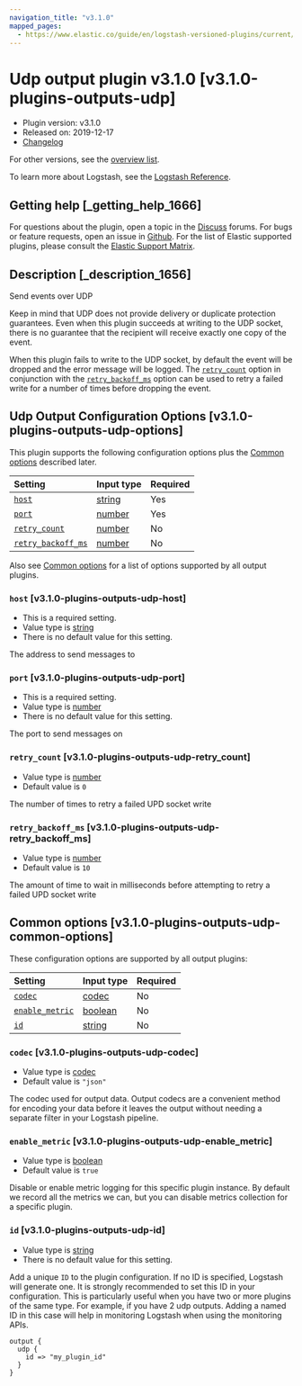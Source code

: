 ```yaml
---
navigation_title: "v3.1.0"
mapped_pages:
  - https://www.elastic.co/guide/en/logstash-versioned-plugins/current/v3.1.0-plugins-outputs-udp.html
---
```


# Udp output plugin v3.1.0 [v3.1.0-plugins-outputs-udp]

* Plugin version: v3.1.0
* Released on: 2019-12-17
* [Changelog](https://github.com/logstash-plugins/logstash-output-udp/blob/v3.1.0/CHANGELOG.md)

For other versions, see the [overview list](output-udp-index.md).

To learn more about Logstash, see the [Logstash Reference](https://www.elastic.co/guide/en/logstash/current/index.html).

## Getting help [_getting_help_1666]

For questions about the plugin, open a topic in the [Discuss](http://discuss.elastic.co) forums. For bugs or feature requests, open an issue in [Github](https://github.com/logstash-plugins/logstash-output-udp). For the list of Elastic supported plugins, please consult the [Elastic Support Matrix](https://www.elastic.co/support/matrix#matrix_logstash_plugins).

## Description [_description_1656]

Send events over UDP

Keep in mind that UDP does not provide delivery or duplicate protection guarantees. Even when this plugin succeeds at writing to the UDP socket, there is no guarantee that the recipient will receive exactly one copy of the event.

When this plugin fails to write to the UDP socket, by default the event will be dropped and the error message will be logged. The [`retry_count`](v3-1-0-plugins-outputs-udp.md#v3.1.0-plugins-outputs-udp-retry_count) option in conjunction with the [`retry_backoff_ms`](v3-1-0-plugins-outputs-udp.md#v3.1.0-plugins-outputs-udp-retry_backoff_ms) option can be used to retry a failed write for a number of times before dropping the event.

## Udp Output Configuration Options [v3.1.0-plugins-outputs-udp-options]

This plugin supports the following configuration options plus the [Common options](v3-1-0-plugins-outputs-udp.md#v3.1.0-plugins-outputs-udp-common-options) described later.

| Setting | Input type | Required |
| :- | :- | :- |
| [`host`](v3-1-0-plugins-outputs-udp.md#v3.1.0-plugins-outputs-udp-host) | [string](/lsr/value-types.md#string) | Yes |
| [`port`](v3-1-0-plugins-outputs-udp.md#v3.1.0-plugins-outputs-udp-port) | [number](/lsr/value-types.md#number) | Yes |
| [`retry_count`](v3-1-0-plugins-outputs-udp.md#v3.1.0-plugins-outputs-udp-retry_count) | [number](/lsr/value-types.md#number) | No |
| [`retry_backoff_ms`](v3-1-0-plugins-outputs-udp.md#v3.1.0-plugins-outputs-udp-retry_backoff_ms) | [number](/lsr/value-types.md#number) | No |

Also see [Common options](v3-1-0-plugins-outputs-udp.md#v3.1.0-plugins-outputs-udp-common-options) for a list of options supported by all output plugins.

### `host` [v3.1.0-plugins-outputs-udp-host]

* This is a required setting.
* Value type is [string](/lsr/value-types.md#string)
* There is no default value for this setting.

The address to send messages to

### `port` [v3.1.0-plugins-outputs-udp-port]

* This is a required setting.
* Value type is [number](/lsr/value-types.md#number)
* There is no default value for this setting.

The port to send messages on

### `retry_count` [v3.1.0-plugins-outputs-udp-retry_count]

* Value type is [number](/lsr/value-types.md#number)
* Default value is `0`

The number of times to retry a failed UPD socket write

### `retry_backoff_ms` [v3.1.0-plugins-outputs-udp-retry_backoff_ms]

* Value type is [number](/lsr/value-types.md#number)
* Default value is `10`

The amount of time to wait in milliseconds before attempting to retry a failed UPD socket write

## Common options [v3.1.0-plugins-outputs-udp-common-options]

These configuration options are supported by all output plugins:

| Setting | Input type | Required |
| :- | :- | :- |
| [`codec`](v3-1-0-plugins-outputs-udp.md#v3.1.0-plugins-outputs-udp-codec) | [codec](/lsr/value-types.md#codec) | No |
| [`enable_metric`](v3-1-0-plugins-outputs-udp.md#v3.1.0-plugins-outputs-udp-enable_metric) | [boolean](/lsr/value-types.md#boolean) | No |
| [`id`](v3-1-0-plugins-outputs-udp.md#v3.1.0-plugins-outputs-udp-id) | [string](/lsr/value-types.md#string) | No |

### `codec` [v3.1.0-plugins-outputs-udp-codec]

* Value type is [codec](/lsr/value-types.md#codec)
* Default value is `"json"`

The codec used for output data. Output codecs are a convenient method for encoding your data before it leaves the output without needing a separate filter in your Logstash pipeline.

### `enable_metric` [v3.1.0-plugins-outputs-udp-enable_metric]

* Value type is [boolean](/lsr/value-types.md#boolean)
* Default value is `true`

Disable or enable metric logging for this specific plugin instance. By default we record all the metrics we can, but you can disable metrics collection for a specific plugin.

### `id` [v3.1.0-plugins-outputs-udp-id]

* Value type is [string](/lsr/value-types.md#string)
* There is no default value for this setting.

Add a unique `ID` to the plugin configuration. If no ID is specified, Logstash will generate one. It is strongly recommended to set this ID in your configuration. This is particularly useful when you have two or more plugins of the same type. For example, if you have 2 udp outputs. Adding a named ID in this case will help in monitoring Logstash when using the monitoring APIs.

```
output {
  udp {
    id => "my_plugin_id"
  }
}
```
